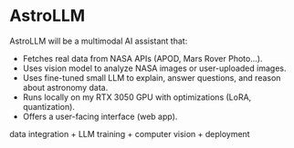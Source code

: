 # AstroLLM
AstroLLM will be a multimodal AI assistant that:
- Fetches real data from NASA APIs (APOD, Mars Rover Photo...).
- Uses vision model to analyze NASA images or user-uploaded images.
- Uses fine-tuned small LLM to explain, answer questions, and reason about astronomy data.
- Runs locally on my RTX 3050 GPU with optimizations (LoRA, quantization).
- Offers a user-facing interface (web app).


data integration + LLM training + computer vision + deployment
